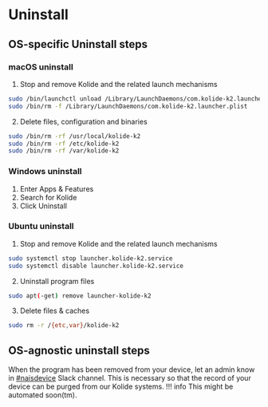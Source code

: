 # Uninstall

## OS-specific Uninstall steps

### macOS uninstall
1. Stop and remove Kolide and the related launch mechanisms
```zsh
sudo /bin/launchctl unload /Library/LaunchDaemons/com.kolide-k2.launcher.plist
sudo /bin/rm -f /Library/LaunchDaemons/com.kolide-k2.launcher.plist
```
2. Delete files, configuration and binaries
```zsh
sudo /bin/rm -rf /usr/local/kolide-k2
sudo /bin/rm -rf /etc/kolide-k2
sudo /bin/rm -rf /var/kolide-k2
```

### Windows uninstall
1. Enter  Apps & Features
2. Search for Kolide 
3. Click Uninstall 

### Ubuntu uninstall
1. Stop and remove Kolide and the related launch mechanisms
```bash
sudo systemctl stop launcher.kolide-k2.service
sudo systemctl disable launcher.kolide-k2.service
```
2. Uninstall program files
```bash
sudo apt(-get) remove launcher-kolide-k2
```

3. Delete files & caches
```bash
sudo rm -r /{etc,var}/kolide-k2
```
## OS-agnostic uninstall steps
When the program has been removed from your device, let an admin know in [#naisdevice](https://nav-it.slack.com/archives/C013XV66XHB) Slack channel.
This is necessary so that the record of your device can be purged from our Kolide systems.
!!! info
    This might be automated soon(tm).
